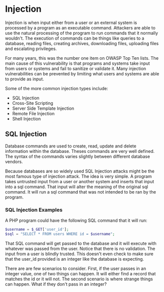 # Injection

Injection is when input either from a user or an external system is processed by a program as an executable command. Attackers are able to use the natural processing of the program to run commands that it normally wouldn't. The execution of commands can be things like queries to a database, reading files, creating archives, downloading files, uploading files and escalating privileges.

For many years, this was the number one item on OWASP Top Ten lists. The main cause of this vulnerability is that programs and systems take input from users or systems and fail to sanitize or validate it. Many injection vulnerabilities can be prevented by limiting what users and systems are able to provide as input.

Some of the more common injection types include:

- SQL Injection
- Cross-Site Scripting
- Server Side Template Injection
- Remote File Injection
- Shell Injection

## SQL Injection

Database commands are used to create, read, update and delete information within the database. Theses commands are very well defined. The syntax of the commands varies slightly between different database vendors.

Because databases are so widely used SQL Injection attacks might be the most famous type of injection attack. The idea is very simple. A program takes untrusted input from a user or another system and inserts that input into a sql command. That input will alter the meaning of the original sql command. It will run a sql command that was not intended to be ran by the program.

### SQL Injection Examples

A PHP program could have the following SQL command that it will run:

```php
$username = $_GET['user_id'];
$sql = "SELECT * FROM users WHERE id = $username";
```

That SQL command will get passed to the database and it will execute with whatever was passed from the user. Notice that there is no validation. The input from a user is blindly trusted. This doesn't even check to make sure that the user_id provided is an integer like the database is expecting.

There are are few scenarios to consider. First, if the user passes in an integer value, one of two things can happen. It will either find a record that matches the id or it will not. The second scenario is where strange things can happen. What if they don't pass in an integer?
